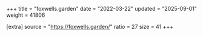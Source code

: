 +++
title = "foxwells.garden"
date = "2022-03-22"
updated = "2025-09-01"
weight = 41806

[extra]
source = "https://foxwells.garden/"
ratio = 27
size = 41
+++

